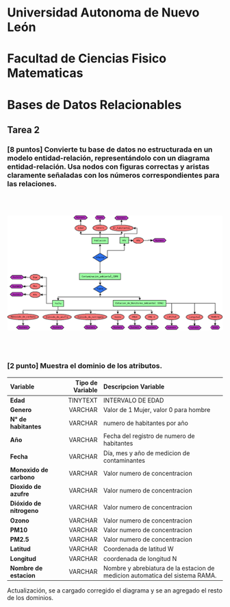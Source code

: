 # Universidad Autonoma de Nuevo León
# Facultad de Ciencias Fisico Matematicas
# Bases de Datos Relacionables
## Tarea 2


### [8 puntos] Convierte tu base de datos no estructurada en un modelo entidad-relación, representándolo con un diagrama entidad-relación. Usa nodos con figuras correctas y aristas claramente señaladas con los números correspondientes para las relaciones.

<br/><br/>

![TAREAS-BDR](Diagrama_Entidad_Relacion.png)

<br/><br/>


### [2 punto] Muestra el dominio de los atributos.


| Variable     | Tipo de Variable | Descripcion Variable    | 
| :---        |    ----:   |          :--- |
| **Edad**     | TINYTEXT      | INTERVALO DE EDAD  |
|**Genero**   | VARCHAR        | Valor de 1 Mujer, valor 0 para hombre      |
| **N° de habitantes**   | VARCHAR       | numero de habitantes por año    |
| **Año**   | VARCHAR      | Fecha del registro de numero de habitantes    |
| **Fecha**   | VARCHAR       | Día, mes y año de medicion de contaminantes      |
| **Monoxido de carbono**   | VARCHAR        | Valor numero de concentracion      |
| **Dioxido de azufre**   | VARCHAR       | Valor numero de concentracion      |
| **Dióxido de nitrogeno**   | VARCHAR       | Valor numero de concentracion      |
| **Ozono**   | VARCHAR     | Valor numero de concentracion       |
| **PM10**   | VARCHAR        | Valor numero de concentracion       |
| **PM2.5**   | VARCHAR        | Valor numero de concentracion       |
| **Latitud**   | VARCHAR        | Coordenada de latitud W      |
| **Longitud**   | VARCHAR        | coordenada de longitud N     |
| **Nombre de estacion**   | VARCHAR        |  Nombre y abrebiatura de la estacion de medicion automatica del sistema RAMA.      |


Actualización, se a cargado corregido el diagrama y se an agregado el resto de los dominios.
